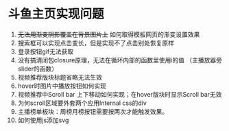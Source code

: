 # 斗鱼主页实现问题
1. ~~无法用渐变阴影覆盖在背景图片上~~ 如何取得模板网页的渐变设置效果
2.	搜索框可以实现点击变长，但是实现不了点击别处恢复原样
3.	登录按钮gif无法获取
4. 没有搞清闭包closure原理，无法在循环内部的函数里使用i的值 （主播放器旁slider的函数）
5.	视频推荐版块标题省略无法生效
6.	hover时图片中播放按钮如何实现
7.	视频推荐中Scroll bar 上下移动如何实现；在hover版块时显示Scroll bar无效
8.	为何scroll区域要外套两个应用Internal css的div
9.	主播榜单板块：周榜月榜按钮需要按两次才能触发效果。
10. 如何使用js添加svg